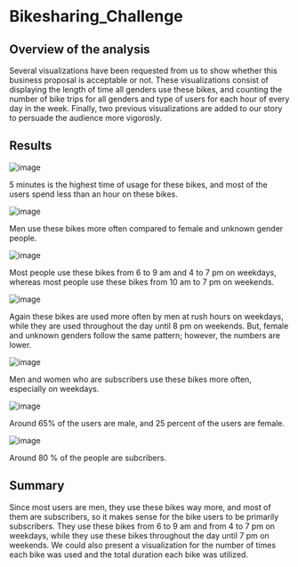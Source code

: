# Bikesharing_Challenge

## Overview of the analysis

Several visualizations have been requested from us to show whether this business proposal is acceptable or not. These visualizations consist of displaying the length of time all genders use these bikes, and counting the number of bike trips for all genders and type of users for each hour of every day in the week. Finally, two previous visualizations are added to our story to persuade the audience more vigorosly.

## Results

![image](https://user-images.githubusercontent.com/95439555/161802306-a7b31a7a-099b-444c-864c-9483fa10d346.png)

5 minutes is the highest time of usage for these bikes, and most of the users spend less than an hour on these bikes.

![image](https://user-images.githubusercontent.com/95439555/161802431-a95d8480-53a1-4ae9-a050-30f1d1cbcf66.png)

Men use these bikes more often compared to female and unknown gender people.

![image](https://user-images.githubusercontent.com/95439555/161802498-2f8df689-5836-46f0-90eb-4fd397ddd7f3.png)

Most people use these bikes from 6 to 9 am and 4 to 7 pm on weekdays, whereas most people use these bikes from 10 am to 7 pm on weekends.

![image](https://user-images.githubusercontent.com/95439555/161802601-cc3b624d-d4fa-46d7-926c-f923efa0d120.png)

Again these bikes are used more often by men at rush hours on weekdays, while they are used throughout the day until 8 pm on weekends. But, female and unknown genders follow the same pattern; however, the numbers are lower.

![image](https://user-images.githubusercontent.com/95439555/161802680-40683332-2bb7-4c44-97bf-75b99f87f0de.png)

Men and women who are subscribers use these bikes more often, especially on weekdays.

![image](https://user-images.githubusercontent.com/95439555/161802719-f64d4fc1-feea-4348-8aee-641f2f84d277.png)

Around 65% of the users are male, and 25 percent of the users are female.

![image](https://user-images.githubusercontent.com/95439555/161802805-b06d5fd7-ea8f-4fb9-9093-8eadcd1c41cd.png)

Around 80 % of the people are subcribers.

## Summary

Since most users are men, they use these bikes way more, and most of them are subscribers, so it makes sense for the bike users to be primarily subscribers. They use these bikes from 6 to 9 am and from 4 to 7 pm on weekdays, while they use these bikes throughout the day until 7 pm on weekends. We could also present a visualization for the number of times each bike was used and the total duration each bike was utilized.
